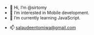 - 👋 Hi, I’m @sirtomy
- 👀 I’m interested in Mobile development.
- 🌱 I’m currently learning JavaScript.
<!--- 💞️ I’m looking to collaborate on ... --->
- 📫 salaudeentomiwa@gmail.com

<!---
sirtomy/sirtomy is a ✨ special ✨ repository because its `README.md` (this file) appears on your GitHub profile.
You can click the Preview link to take a look at your changes.
--->
